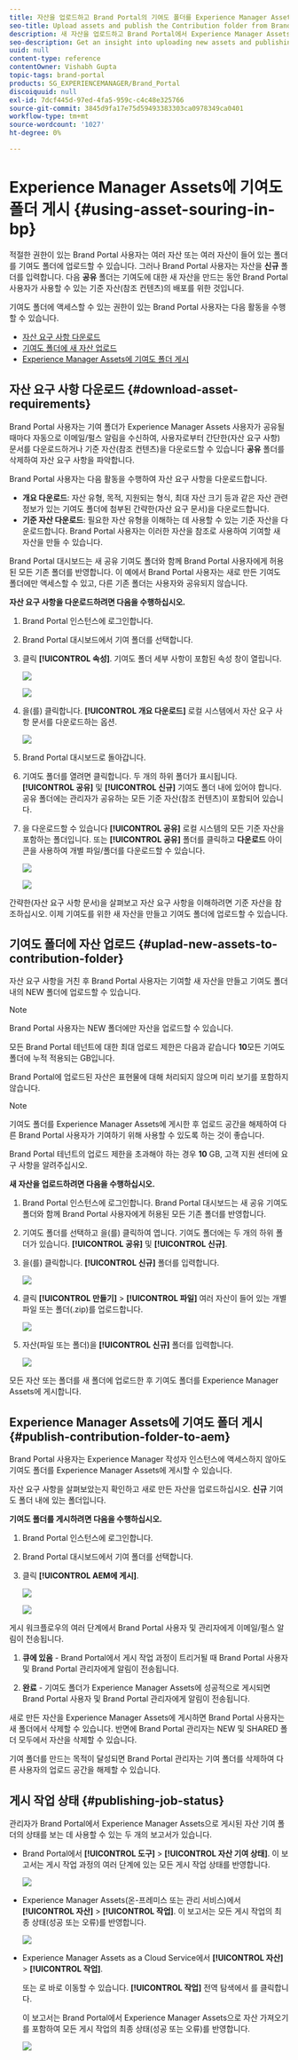 ```yaml
---
title: 자산을 업로드하고 Brand Portal의 기여도 폴더를 Experience Manager Assets에 게시합니다
seo-title: Upload assets and publish the Contribution folder from Brand Portal to Experience Manager Assets
description: 새 자산을 업로드하고 Brand Portal에서 Experience Manager Assets으로 기여도 폴더를 게시하는 방법에 대한 통찰력을 얻을 수 있습니다.
seo-description: Get an insight into uploading new assets and publishing the contribution folder from Brand Portal to Experience Manager Assets.
uuid: null
content-type: reference
contentOwner: Vishabh Gupta
topic-tags: brand-portal
products: SG_EXPERIENCEMANAGER/Brand_Portal
discoiquuid: null
exl-id: 7dcf445d-97ed-4fa5-959c-c4c48e325766
source-git-commit: 3845d9fa17e75d59493383303ca0978349ca0401
workflow-type: tm+mt
source-wordcount: '1027'
ht-degree: 0%

---
```


# Experience Manager Assets에 기여도 폴더 게시 {#using-asset-souring-in-bp}

적절한 권한이 있는 Brand Portal 사용자는 여러 자산 또는 여러 자산이 들어 있는 폴더를 기여도 폴더에 업로드할 수 있습니다. 그러나 Brand Portal 사용자는 자산을 **신규** 폴더를 입력합니다. 다음 **공유** 폴더는 기여도에 대한 새 자산을 만드는 동안 Brand Portal 사용자가 사용할 수 있는 기준 자산(참조 컨텐츠)의 배포를 위한 것입니다.

기여도 폴더에 액세스할 수 있는 권한이 있는 Brand Portal 사용자는 다음 활동을 수행할 수 있습니다.

* [자산 요구 사항 다운로드](#download-asset-requirements)
* [기여도 폴더에 새 자산 업로드](#uplad-new-assets-to-contribution-folder)
* [Experience Manager Assets에 기여도 폴더 게시](#publish-contribution-folder-to-aem)

## 자산 요구 사항 다운로드 {#download-asset-requirements}

Brand Portal 사용자는 기여 폴더가 Experience Manager Assets 사용자가 공유될 때마다 자동으로 이메일/펄스 알림을 수신하여, 사용자로부터 간단한(자산 요구 사항) 문서를 다운로드하거나 기준 자산(참조 컨텐츠)을 다운로드할 수 있습니다 **공유** 폴더를 삭제하여 자산 요구 사항을 파악합니다.

Brand Portal 사용자는 다음 활동을 수행하여 자산 요구 사항을 다운로드합니다.

* **개요 다운로드**: 자산 유형, 목적, 지원되는 형식, 최대 자산 크기 등과 같은 자산 관련 정보가 있는 기여도 폴더에 첨부된 간략한(자산 요구 문서)을 다운로드합니다.
* **기준 자산 다운로드**: 필요한 자산 유형을 이해하는 데 사용할 수 있는 기준 자산을 다운로드합니다. Brand Portal 사용자는 이러한 자산을 참조로 사용하여 기여할 새 자산을 만들 수 있습니다.

Brand Portal 대시보드는 새 공유 기여도 폴더와 함께 Brand Portal 사용자에게 허용된 모든 기존 폴더를 반영합니다. 이 예에서 Brand Portal 사용자는 새로 만든 기여도 폴더에만 액세스할 수 있고, 다른 기존 폴더는 사용자와 공유되지 않습니다.

**자산 요구 사항을 다운로드하려면 다음을 수행하십시오.**

1. Brand Portal 인스턴스에 로그인합니다.
1. Brand Portal 대시보드에서 기여 폴더를 선택합니다.
1. 클릭 **[!UICONTROL 속성]**. 기여도 폴더 세부 사항이 포함된 속성 창이 열립니다.

   ![](assets/properties.png)

   ![](assets/download-asset-requirement2.png)

1. 을(를) 클릭합니다. **[!UICONTROL 개요 다운로드]** 로컬 시스템에서 자산 요구 사항 문서를 다운로드하는 옵션.

   ![](assets/download.png)

1. Brand Portal 대시보드로 돌아갑니다.
1. 기여도 폴더를 열려면 클릭합니다. 두 개의 하위 폴더가 표시됩니다.**[!UICONTROL 공유]** 및 **[!UICONTROL 신규]** 기여도 폴더 내에 있어야 합니다. 공유 폴더에는 관리자가 공유하는 모든 기준 자산(참조 컨텐츠)이 포함되어 있습니다.
1. 을 다운로드할 수 있습니다 **[!UICONTROL 공유]** 로컬 시스템의 모든 기준 자산을 포함하는 폴더입니다.
또는 **[!UICONTROL 공유]** 폴더를 클릭하고 **다운로드** 아이콘을 사용하여 개별 파일/폴더를 다운로드할 수 있습니다.

   ![](assets/download.png)

   ![](assets/download-asset-requirement5.png)

간략한(자산 요구 사항 문서)을 살펴보고 자산 요구 사항을 이해하려면 기준 자산을 참조하십시오. 이제 기여도를 위한 새 자산을 만들고 기여도 폴더에 업로드할 수 있습니다.


## 기여도 폴더에 자산 업로드 {#uplad-new-assets-to-contribution-folder}

자산 요구 사항을 거친 후 Brand Portal 사용자는 기여할 새 자산을 만들고 기여도 폴더 내의 NEW 폴더에 업로드할 수 있습니다.

>[!NOTE]
>
>Brand Portal 사용자는 NEW 폴더에만 자산을 업로드할 수 있습니다.
>
>모든 Brand Portal 테넌트에 대한 최대 업로드 제한은 다음과 같습니다 **10**&#x200B;모든 기여도 폴더에 누적 적용되는 GB입니다.
>
>Brand Portal에 업로드된 자산은 표현물에 대해 처리되지 않으며 미리 보기를 포함하지 않습니다.

>[!NOTE]
>
>기여도 폴더를 Experience Manager Assets에 게시한 후 업로드 공간을 해제하여 다른 Brand Portal 사용자가 기여하기 위해 사용할 수 있도록 하는 것이 좋습니다.
>
>Brand Portal 테넌트의 업로드 제한을 초과해야 하는 경우 **10** GB, 고객 지원 센터에 요구 사항을 알려주십시오.


**새 자산을 업로드하려면 다음을 수행하십시오.**

1. Brand Portal 인스턴스에 로그인합니다.
Brand Portal 대시보드는 새 공유 기여도 폴더와 함께 Brand Portal 사용자에게 허용된 모든 기존 폴더를 반영합니다.

1. 기여도 폴더를 선택하고 을(를) 클릭하여 엽니다. 기여도 폴더에는 두 개의 하위 폴더가 있습니다. **[!UICONTROL 공유]** 및 **[!UICONTROL 신규]**.

1. 을(를) 클릭합니다. **[!UICONTROL 신규]** 폴더를 입력합니다.

   ![](assets/upload-new-assets4.png)

1. 클릭 **[!UICONTROL 만들기]** > **[!UICONTROL 파일]** 여러 자산이 들어 있는 개별 파일 또는 폴더(.zip)를 업로드합니다.

   ![](assets/upload-new-assets5.png)

1. 자산(파일 또는 폴더)을 **[!UICONTROL 신규]** 폴더를 입력합니다.

   ![](assets/upload-asset4.png)

모든 자산 또는 폴더를 새 폴더에 업로드한 후 기여도 폴더를 Experience Manager Assets에 게시합니다.


## Experience Manager Assets에 기여도 폴더 게시 {#publish-contribution-folder-to-aem}

Brand Portal 사용자는 Experience Manager 작성자 인스턴스에 액세스하지 않아도 기여도 폴더를 Experience Manager Assets에 게시할 수 있습니다.

자산 요구 사항을 살펴보았는지 확인하고 새로 만든 자산을 업로드하십시오. **신규** 기여도 폴더 내에 있는 폴더입니다.

**기여도 폴더를 게시하려면 다음을 수행하십시오.**

1. Brand Portal 인스턴스에 로그인합니다.

1. Brand Portal 대시보드에서 기여 폴더를 선택합니다.
1. 클릭 **[!UICONTROL AEM에 게시]**.

   ![](assets/export.png)

   ![](assets/publish-contribution-folder-to-aem1.png)

게시 워크플로우의 여러 단계에서 Brand Portal 사용자 및 관리자에게 이메일/펄스 알림이 전송됩니다.

1. **큐에 있음** - Brand Portal에서 게시 작업 과정이 트리거될 때 Brand Portal 사용자 및 Brand Portal 관리자에게 알림이 전송됩니다.

1. **완료** - 기여도 폴더가 Experience Manager Assets에 성공적으로 게시되면 Brand Portal 사용자 및 Brand Portal 관리자에게 알림이 전송됩니다.

새로 만든 자산을 Experience Manager Assets에 게시하면 Brand Portal 사용자는 새 폴더에서 삭제할 수 있습니다. 반면에 Brand Portal 관리자는 NEW 및 SHARED 폴더 모두에서 자산을 삭제할 수 있습니다.

기여 폴더를 만드는 목적이 달성되면 Brand Portal 관리자는 기여 폴더를 삭제하여 다른 사용자의 업로드 공간을 해제할 수 있습니다.

## 게시 작업 상태 {#publishing-job-status}

관리자가 Brand Portal에서 Experience Manager Assets으로 게시된 자산 기여 폴더의 상태를 보는 데 사용할 수 있는 두 개의 보고서가 있습니다.

* Brand Portal에서 **[!UICONTROL 도구]** > **[!UICONTROL 자산 기여 상태]**. 이 보고서는 게시 작업 과정의 여러 단계에 있는 모든 게시 작업 상태를 반영합니다.

   ![](assets/contribution-folder-status.png)

* Experience Manager Assets(온-프레미스 또는 관리 서비스)에서 **[!UICONTROL 자산]** > **[!UICONTROL 작업]**. 이 보고서는 모든 게시 작업의 최종 상태(성공 또는 오류)를 반영합니다.

   ![](assets/publishing-status.png)

* Experience Manager Assets as a Cloud Service에서 **[!UICONTROL 자산]** > **[!UICONTROL 작업]**.

   또는 로 바로 이동할 수 있습니다. **[!UICONTROL 작업]** 전역 탐색에서 를 클릭합니다.

   이 보고서는 Brand Portal에서 Experience Manager Assets으로 자산 가져오기를 포함하여 모든 게시 작업의 최종 상태(성공 또는 오류)를 반영합니다.

   ![](assets/cloud-service-job-status.png)

<!--
>[!NOTE]
>
>Currently, no report is generated in AEM Assets as a Cloud Service for the Asset Sourcing workflow. 
-->
